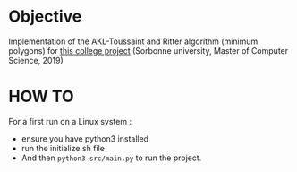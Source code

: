 # Objective

Implementation of the AKL-Toussaint and Ritter algorithm (minimum polygons) for [this college project](https://www-apr.lip6.fr/~buixuan/files/algav2019/projet_indiv2.pdf) (Sorbonne university, Master of Computer Science, 2019)

# HOW TO

For a first run on a Linux system : 
- ensure you have python3 installed
- run the initialize.sh file
- And then `python3 src/main.py` to run the project.
